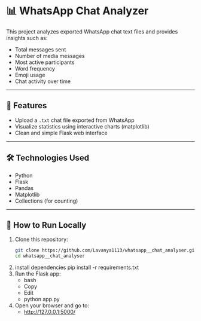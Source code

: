 # 📊 WhatsApp Chat Analyzer

This project analyzes exported WhatsApp chat text files and provides insights such as:

- Total messages sent
- Number of media messages
- Most active participants
- Word frequency
- Emoji usage
- Chat activity over time

---

## 🚀 Features

- Upload a `.txt` chat file exported from WhatsApp
- Visualize statistics using interactive charts (matplotlib)
- Clean and simple Flask web interface

---

## 🛠️ Technologies Used

- Python
- Flask
- Pandas
- Matplotlib
- Collections (for counting)

---

## 🧪 How to Run Locally

1. Clone this repository:
   ```bash
   git clone https://github.com/Lavanya1113/whatsapp__chat_analyser.git
   cd whatsapp__chat_analyser


2. install dependencies
     pip install -r requirements.txt
3. Run the Flask app:
   - bash
   - Copy
   - Edit
   - python app.py
4. Open your browser and go to:
   -  http://127.0.0.1:5000/
